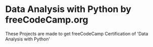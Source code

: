 # Data Analysis with Python by freeCodeCamp.org

These Projects are made to get freeCodeCamp Certification of 'Data Analysis with Python'
